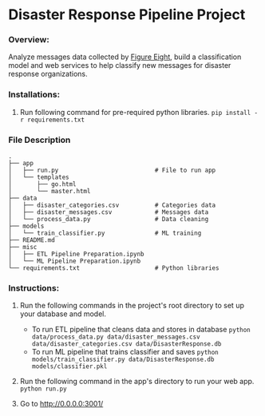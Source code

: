 # Disaster Response Pipeline Project

### Overview:
Analyze messages data collected by <a href="https://www.figure-eight.com/" target="_blank">Figure Eight</a>, build a classification model and web services to help classify new messages for disaster response organizations.

### Installations:
1. Run following command for pre-required python libraries.
    `pip install -r requirements.txt`

### File Description
    .
    ├── app     
    │   ├── run.py                           # File to run app
    │   └── templates   
    │       ├── go.html                     
    │       └── master.html                   
    ├── data                   
    │   ├── disaster_categories.csv          # Categories data
    │   ├── disaster_messages.csv            # Messages data
    │   └── process_data.py                  # Data cleaning
    ├── models
    │   └── train_classifier.py              # ML training        
    ├── README.md    
    ├── misc                   
    │   ├── ETL Pipeline Preparation.ipynb 
    │   └── ML Pipeline Preparation.ipynb 
    └── requirements.txt                     # Python libraries

### Instructions:
1. Run the following commands in the project's root directory to set up your database and model.

    - To run ETL pipeline that cleans data and stores in database
        `python data/process_data.py data/disaster_messages.csv data/disaster_categories.csv data/DisasterResponse.db`
    - To run ML pipeline that trains classifier and saves
        `python models/train_classifier.py data/DisasterResponse.db models/classifier.pkl`

2. Run the following command in the app's directory to run your web app.
    `python run.py`

3. Go to http://0.0.0.0:3001/
